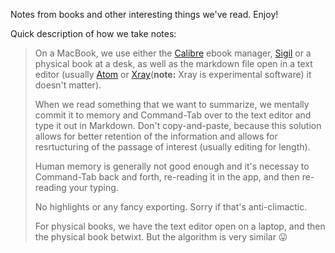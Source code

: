 Notes from books and other interesting things we've read. Enjoy!

Quick description of how we take notes:

> On a MacBook, we use either the [Calibre](https://sigil-ebook.com/) ebook manager, [Sigil](https://sigil-ebook.com/) or a physical book at a desk, as well as the markdown file open in a text editor (usually [Atom](atom.io) or [Xray](https://github.com/atom/xray)(**note:** Xray is experimental software) it doesn't matter).
>
> When we read something that we want to summarize, we mentally commit it to memory and Command-Tab over to the text editor and type it out in Markdown. Don't copy-and-paste, because this solution allows for better retention of the information and allows for resrtucturing of the passage of interest (usually editing for length).
>
> Human memory is generally not good enough and it's necessay to Command-Tab back and forth, re-reading it in the app, and then re-reading your typing.
> 
> No highlights or any fancy exporting. Sorry if that's anti-climactic.
> 
> For physical books, we have the text editor open on a laptop, and then the physical book betwixt. But the algorithm is very similar 😛
